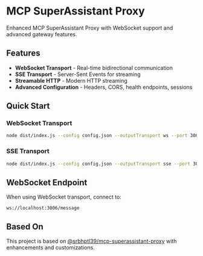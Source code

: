 # MCP SuperAssistant Proxy

Enhanced MCP SuperAssistant Proxy with WebSocket support and advanced gateway features.

## Features

- **WebSocket Transport** - Real-time bidirectional communication
- **SSE Transport** - Server-Sent Events for streaming  
- **Streamable HTTP** - Modern HTTP streaming
- **Advanced Configuration** - Headers, CORS, health endpoints, sessions

## Quick Start

### WebSocket Transport
```bash
node dist/index.js --config config.json --outputTransport ws --port 3006
```

### SSE Transport
```bash
node dist/index.js --config config.json --outputTransport sse --port 3006
```

## WebSocket Endpoint

When using WebSocket transport, connect to:
```
ws://localhost:3006/message
```

## Based On

This project is based on [@srbhptl39/mcp-superassistant-proxy](https://www.npmjs.com/package/@srbhptl39/mcp-superassistant-proxy) with enhancements and customizations.
